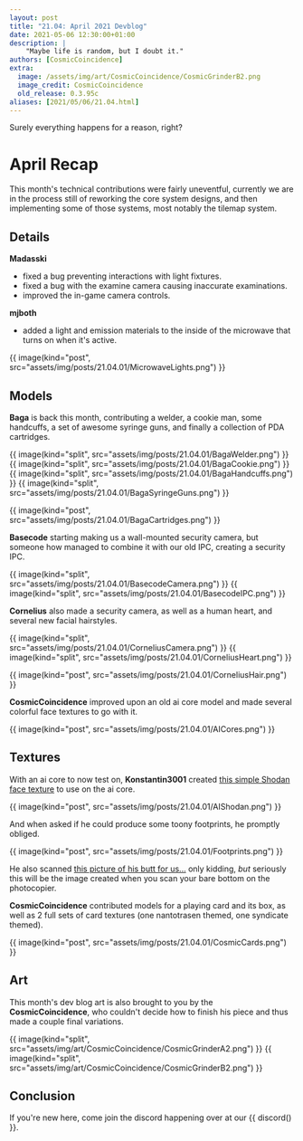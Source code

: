```yaml
---
layout: post
title: "21.04: April 2021 Devblog"
date: 2021-05-06 12:30:00+01:00
description: |
    "Maybe life is random, but I doubt it."
authors: [CosmicCoincidence]
extra:
  image: /assets/img/art/CosmicCoincidence/CosmicGrinderB2.png
  image_credit: CosmicCoincidence
  old_release: 0.3.95c
aliases: [2021/05/06/21.04.html]
---
```


Surely everything happens for a reason, right?

# April Recap

This month's technical contributions were fairly uneventful, currently we are in the process still of reworking the core system designs, and then implementing some of those systems, most notably the tilemap system.

## Details

**Madasski**
- fixed a bug preventing interactions with light fixtures.
- fixed a bug with the examine camera causing inaccurate examinations.
- improved the in-game camera controls.

**mjboth**
- added a light and emission materials to the inside of the microwave that turns on when it's active.

{{ image(kind="post", src="assets/img/posts/21.04.01/MicrowaveLights.png") }}

## Models

**Baga** is back this month, contributing a welder, a cookie man, some handcuffs, a set of awesome syringe guns, and finally a collection of PDA cartridges.

<div class='horizontal-2' markdown='1'>
  {{ image(kind="split", src="assets/img/posts/21.04.01/BagaWelder.png") }}
  {{ image(kind="split", src="assets/img/posts/21.04.01/BagaCookie.png") }}
</div>

<div class='horizontal-2' markdown='1'>
  {{ image(kind="split", src="assets/img/posts/21.04.01/BagaHandcuffs.png") }}
  {{ image(kind="split", src="assets/img/posts/21.04.01/BagaSyringeGuns.png") }}
</div>

{{ image(kind="post", src="assets/img/posts/21.04.01/BagaCartridges.png") }}

**Basecode** starting making us a wall-mounted security camera, but someone how managed to combine it with our old IPC, creating a security IPC.

<div class='horizontal-2' markdown='1'>
  {{ image(kind="split", src="assets/img/posts/21.04.01/BasecodeCamera.png") }}
  {{ image(kind="split", src="assets/img/posts/21.04.01/BasecodeIPC.png") }}
</div>

**Cornelius** also made a security camera, as well as a human heart, and several new facial hairstyles.

<div class='horizontal-2' markdown='1'>
  {{ image(kind="split", src="assets/img/posts/21.04.01/CorneliusCamera.png") }}
  {{ image(kind="split", src="assets/img/posts/21.04.01/CorneliusHeart.png") }}
</div>

{{ image(kind="post", src="assets/img/posts/21.04.01/CorneliusHair.png") }}

**CosmicCoincidence** improved upon an old ai core model and made several colorful face textures to go with it.

{{ image(kind="post", src="assets/img/posts/21.04.01/AICores.png") }}

## Textures

With an ai core to now test on, **Konstantin3001** created [this simple Shodan face texture](/assets/img/posts/21.04.01/shodan_simple.png) to use on the ai core.

{{ image(kind="post", src="assets/img/posts/21.04.01/AIShodan.png") }}

And when asked if he could produce some toony footprints, he promptly obliged.

{{ image(kind="post", src="assets/img/posts/21.04.01/Footprints.png") }}

He also scanned [this picture of his butt for us...](/assets/img/posts/21.04.01/ss3d_butt_scan.png) only kidding, *but* seriously this will be the image created when you scan your bare bottom on the photocopier.

**CosmicCoincidence** contributed models for a playing card and its box, as well as 2 full sets of card textures (one nantotrasen themed, one syndicate themed).

{{ image(kind="post", src="assets/img/posts/21.04.01/CosmicCards.png") }}

## Art

This month's dev blog art is also brought to you by the **CosmicCoincidence**, who couldn't decide how to finish his piece and thus made a couple final variations.

<div class='horizontal-2' markdown='1'>
{{ image(kind="split", src="assets/img/art/CosmicCoincidence/CosmicGrinderA2.png") }}
{{ image(kind="split", src="assets/img/art/CosmicCoincidence/CosmicGrinderB2.png") }}
</div>

## Conclusion

If you're new here, come join the discord happening over at our {{ discord() }}.
